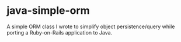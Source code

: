 # java-simple-orm
A simple ORM class I wrote to simplify object persistence/query while porting a Ruby-on-Rails application to Java.
